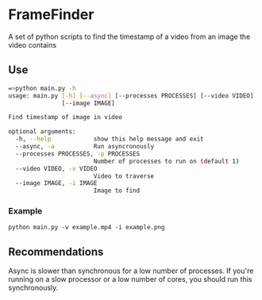# FrameFinder

A set of python scripts to find the timestamp of a video from an image the video contains

## Use

```bash
=>python main.py -h
usage: main.py [-h] [--async] [--processes PROCESSES] [--video VIDEO]
               [--image IMAGE]

Find timestamp of image in video

optional arguments:
  -h, --help            show this help message and exit
  --async, -a           Run asyncronously
  --processes PROCESSES, -p PROCESSES
                        Number of processes to run on (default 1)
  --video VIDEO, -v VIDEO
                        Video to traverse
  --image IMAGE, -i IMAGE
                        Image to find
```

### Example

`python main.py -v example.mp4 -i example.png`

## Recommendations

Async is slower than synchronous for a low number of processes.
If you're running on a slow processor or a low number of cores, you should run this synchronously.
